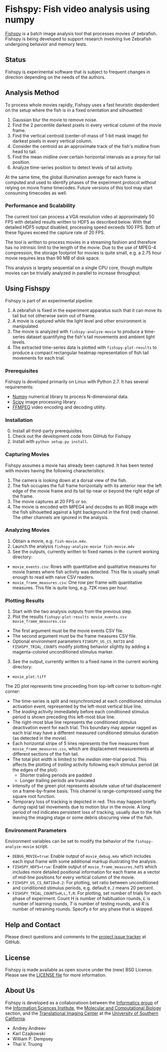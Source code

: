 # Fishspy: Fish video analysis using numpy

[Fishspy](http://github.com/informatics-isi-edu/fishspy) is a batch
image analysis tool that processes movies of zebrafish. Fishspy is
being developed to support research involving live Zebrafish
undergoing behavior and memory tests.

## Status

Fishspy is experimental software that is subject to frequent changes in
direction depending on the needs of the authors.

## Analysis Method

To process whole movies rapidly, Fishspy uses a fast heuristic
depdendent on the setup where the fish is in a fixed orientation and
silhouetted:

1. Gaussian blur the movie to remove noise.
2. Find the 2 percentile darkest pixels in every vertical column of
   the movie frame.
3. Find the vertical centroid (center-of-mass of 1-bit mask image)
   for darkest pixels in every vertical column.
4. Consider the centroid as an approximate track of the fish's midline
   from head to tail.
5. Find the mean midline over certain horizontal intervals as a proxy
   for tail position.
6. Analyze time-series position to detect levels of tail activity.

At the same time, the global illumination average for each frame is
computed and used to identify phases of the experiment protocol
without relying on movie frame timecodes. Future versions of this tool
may start consuming timecodes as well.

### Performance and Scalability

The current tool can process a VGA resolution video at approximately
50 FPS with detailed results written to HDF5 as described below. With
that detailed HDF5 output disabled, processing speed exceeds 100
FPS. Both of these figures exceed the capture rate of 20 FPS.

The tool is written to process movies in a streaming fashion and
therefore has no intrinsic limit to the length of the movie. Due to
the use of MPEG-4 compression, the storage footprint for movies is
quite small, e.g. a 2.75 hour movie requires less than 90 MB of disk
space.

This analysis is largely sequential on a single CPU core, though
multiple movies can be trivially analyzed in parallel to increase
throughput.

## Using Fishspy

Fishspy is part of an experimental pipeline:

1. A zebrafish is fixed in the experiment apparatus such that it can
   move its tail but not otherwise swim out of frame.
2. A movie is captured while the light level and other environment is
   manipulated.
3. The movie is analyzed with `fishspy-analyze-movie` to produce a
   time-series dataset quantifying the fish's tail movements and
   ambient light levels.
4. The extracted time-series data is plotted with
   `fishspy-plot-results` to produce a compact rectangular heatmap
   representation of fish tail movements for each trial.

### Prerequisites

Fishspy is developed primarily on Linux with Python 2.7. It has
several requirements:

- [Numpy](http://www.numpy.org) numerical library to process
N-dimensional data.
- [Scipy](http://www.scipy.org) image processing library.
- [FFMPEG](http://www.ffmpeg.org) video encoding and decoding utility.

### Installation

0. Install all third-party prerequisites.
1. Check out the development code from GitHub for Fishspy
2. Install with `python setup.py install`.

### Capturing Movies

Fishspy assumes a movie has already been captured. It has been tested
with movies having the following characteristics:

1. The camera is looking down at a dorsal view of the fish.
2. The fish occupies the full frame horizontally with its anterior
   near the left edge of the movie frame and its tail tip near or
   beyond the right edge of the frame.
3. The movie captures at 20 FPS or so.
4. The movie is encoded with MPEG4 and decodes to an RGB image with
   the fish silhouetted against a light background in the first (red)
   channel. The other channels are ignored in the analysis.

### Analyzing Movies

1. Obtain a movie, e.g. `fish-movie.m4v`.
2. Launch the analysis `fishspy-analyze-movie fish-movie.m4v`
3. See the outputs, currently written to fixed names in the current
  working directory:
  - `movie_events.csv`: Rows with quantitative and qualitative
     measures for movie frames where fish activity was detected. This
     file is usually small enough to read with naive CSV readers.
  - `movie_frame_measures.csv`: One row per frame with quantitative
     measures. This file is quite long, e.g. 72K rows per hour.

### Plotting Results

1. Start with the two analysis outputs from the previous step.
2. Plot the results `fishspy-plot-results movie_events.csv movie_frame_measures.csv`
  - The first argument must be the movie events CSV file.
  - The second argument must be the frame measures CSV file.
  - Optional environment parameters `FISHSPY_US_CS_RATIO` and
    `FISHSPY_TRIAL_COUNTS` modify plotting behavior slightly by adding
    a magenta-colored unconditioned stimulus marker.
3. See the output, currently written to a fixed name in the current
   working directory:
  - `movie_plot.tiff`
  
The 2D plot represents time proceeding from top-left corner to
bottom-right corner:

- The time-series is split and resynchronized at each conditioned
  stimulus activation event, represented by the left-most vertical
  blue line.
- The _leading_ activity immediately before each conditioned stimulus
  period is shown preceding this left-most blue line.
- The right-most blue line represents the conditioned stimulus
  deactivation event for each trial. This boundary may appear ragged
  as each trial may have a different measured conditioned stimulus
  duration (as detected in the movie).
- Each horizontal stripe of 5 lines represents the five measures from
  `movie_frame_measures.csv`, which are displacement measurements at
  different sections of the fish tail.
- The total plot width is limited to the _median_ inter-trial
  period. This affects the plotting of _trailing_ activity following
  each stimulus period (at the edges of the plot):
  - Shorter trailing periods are padded
  - Longer trailing periods are truncated
- Intensity of the green plot represents absolute value of tail
  displacement on a frame-by-frame basis. This channel is
  range-compressed using the square root function.
- Temporary loss of tracking is depicted in red. This may happen
  briefly during rapid tail movements due to motion blur in the
  movie. A long period of red indicates persistent loss of tracking,
  usually due to the fish leaving the imaging stage or some
  debris obscuring view of the fish.

### Environment Parameters

Environment variables can be set to modify the behavior of the
`fishspy-analyze-movie` script.

- `DEBUG_MOVIE=true`: Enable output of `movie_debug.m4v` which
  includes each input frame with some additional markup illustrating
  the analysis.
- `FISHSPY_HDF5=true`: Enable output of `movie_frame_measures.hdf5`
  which includes more detailed positional information for each frame
  as a vector of mid-line positions for every vertical column of the
  movie.
- `FISHSPY_US_CS_RATIO=0.2`: For plotting, set ratio between
  unconditioned and conditioned stimulus periods, e.g. default `0.2`
  means 20 percent.
- `FISHSPY_TRIAL_COUNTS=H,L,T,R`: For plotting, set number of trials
  for each phase of experiment. Count _H_ is number of habituation
  rounds, _L_ is number of learning rounds, _T_ is number of testing
  rounds, and _R_ is number of retraining rounds. Specify `0` for any
  phase that is skipped.

## Help and Contact

Please direct questions and comments to the [project issue
tracker](https://github.com/informatics-isi-edu/fishspy/issues) at
GitHub.

## License

Fishspy is made available as open source under the (new) BSD
License. Please see the [LICENSE
file](https://github.com/informatics-isi-edu/fishspy/blob/master/LICENSE)
for more information.

## About Us

Fishspy is developed as a collaboratioon between the
[Informatics group](http://www.isi.edu/research_groups/informatics/home)
of the [Information Sciences Institute](http://www.isi.edu), the
[Molecular and Computational Biology](https://dornsife.usc.edu/bisc/mcb/)
section, and the
[Translational Imaging Center](http://bioimaging.usc.edu) at the
[University of Southern California](http://www.usc.edu).

* Andrey Andreev
* Karl Czajkowski
* William P. Dempsey
* Thai V. Truong

